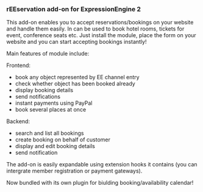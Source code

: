 ### rEEservation add-on for ExpressionEngine 2

This add-on enables you to accept reservations/bookings on your website and handle them easily. In can be used to book hotel rooms, tickets for event, conference seats etc. Just install the module, place the form on your website and you can start accepting bookings instantly!



Main features of module include:

Frontend:
- book any object represented by EE channel entry
- check whether object has been booked already
- display booking details
- send notifications
- instant payments using PayPal
- book several places at once

Backend:
- search and list all bookings
- create booking on behalf of customer
- display and edit booking details
- send notification

The add-on is easily expandable using extension hooks it contains (you can intergrate member registration or payment gateways).

Now bundled with its own plugin for biulding booking/availability calendar!
